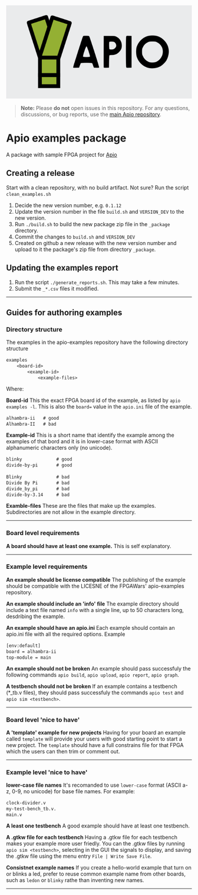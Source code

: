 
![](https://raw.githubusercontent.com/FPGAwars/Apio-wiki/main/wiki/Logos/Apio-github.png)

> **Note:** Please **do not** open issues in this repository.
> For any questions, discussions, or bug reports, use the [main Apio repository](https://github.com/FPGAwars/apio).


# Apio examples package

A package with sample FPGA project for [Apio](https://github.com/fpgawars/apio)

## Creating a release

Start with a clean repository, with no build artifact. Not sure? Run the script 
``clean_examples.sh``

1. Decide the new version number, e.g. ``0.1.12``
2. Update the version number in the file ``build.sh`` and ``VERSION_DEV`` to the new version.
3. Run ``./build.sh`` to build the new package zip file in the ``_package`` directory.
4. Commit the changes to ``build.sh`` and ``VERSION_DEV``
5. Created on github a new release with the new version number and upload to it
the package's zip file from directory ``_package``.  


## Updating the examples report
1. Run the script ``./generate_reports.sh``. This may take a few minutes.
2. Submit the ``_*.csv`` files it modified. 

---------


## Guides for authoring examples

### Directory structure
The examples in the apio-examples repository have the following directory structure

```
examples
    <board-id>
        <example-id>
            <example-files>
```
Where:

**Board-id** 
This the exact FPGA board id of the example, as listed by ``apio examples -l``.  This is also the ``board=`` value in the ``apio.ini`` file of the example. 

```
alhambra-ii   # good
Alhambra-II   # bad
```
**Example-id** 
This is a short name that identify the example among the examples of that bord and it is in lower-case format with ASCII alphanumeric characters only (no unicode). 

```
blinky             # good
divide-by-pi       # good

Blinky             # bad
Divide By Pi       # bad
divide_by_pi       # bad
divide-by-3.14     # bad
```

**Examble-files** 
These are the files that make up the examples. Subdirectories are not allow in the example directory.

---------


### Board level requirements

**A board should have at least one example.**  This is self explanatory.

---------

### Example level requirements

**An example should be license compatible**
The publishing of the example should be compatible with the LICESNE of the FPGAWars' apio-examples repository.

**An example should include an 'info' file**
The example directory should include a text file named ``info`` with a single
line, up to 50 characters long, desdribing the example.

**An example should have an apio.ini**
Each example should contain an apio.ini file with all the required options.  Example

```
[env:default]
board = alhambra-ii
top-module = main
```

**An example should not be broken**
An example should pass successfuly the following commands ``apio build``, ``apio upload``, ``apio report``, ``apio graph``.

**A testbench should not be broken**
If an example contains a testbench (*_tb.v files), they should pass successfuly the commands ``apio test`` and ``apio sim <testbench>``.

---------

### Board level 'nice to have'

**A 'template' example for new projects**
Having for your board an example called ``template`` will provide your users with 
good starting point to start a new project. The ``template`` should have a full
constrains file for that FPGA which the users can then trim or comment out.

---------

### Example level 'nice to have'

**lower-case file names**
It's recomanded to use ``lower-case`` format (ASCII a-z, 0-9, no unicode) for base file 
names. For example:

```
clock-divider.v
my-test-bench_tb.v.
main.v
```
**A least one testbench**
A good example should have at least one testbench.

**A .gtkw file for each testbench**
Having a .gtkw file for each testbench makes your example more user friedly.
You can the .gtkw files by running  ``apio sim <testbench>``,
selecting in the GUI the signals to display, and saving the .gtkw file using the menu entry ``File | Write Save File``.

**Consistnet example names**
If you create a hello-world example that turn on or blinks a led, prefer to reuse 
common example name from other boards, such as ``ledon`` or ``blinky`` rathe than 
inventing new names. 

-----------
